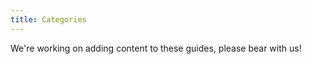 ```yaml
---
title: Categories
---
```


<tool-tip title="Guides incoming!">
We're working on adding content to these guides, please bear with us!
</tool-tip>
